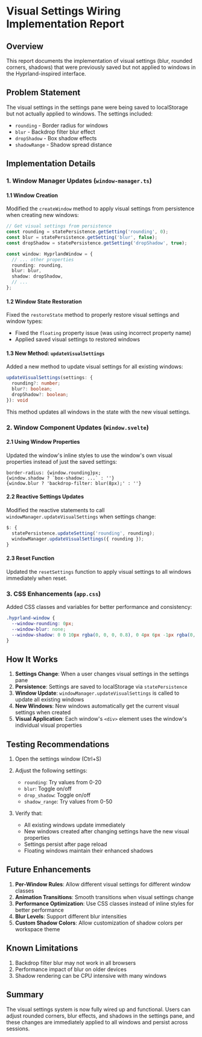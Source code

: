 # Visual Settings Wiring Implementation Report

## Overview
This report documents the implementation of visual settings (blur, rounded corners, shadows) that were previously saved but not applied to windows in the Hyprland-inspired interface.

## Problem Statement
The visual settings in the settings pane were being saved to localStorage but not actually applied to windows. The settings included:
- `rounding` - Border radius for windows
- `blur` - Backdrop filter blur effect
- `dropShadow` - Box shadow effects
- `shadowRange` - Shadow spread distance

## Implementation Details

### 1. Window Manager Updates (`window-manager.ts`)

#### 1.1 Window Creation
Modified the `createWindow` method to apply visual settings from persistence when creating new windows:

```typescript
// Get visual settings from persistence
const rounding = statePersistence.getSetting('rounding', 0);
const blur = statePersistence.getSetting('blur', false);
const dropShadow = statePersistence.getSetting('dropShadow', true);

const window: HyprlandWindow = {
  // ... other properties
  rounding: rounding,
  blur: blur,
  shadow: dropShadow,
  // ...
};
```

#### 1.2 Window State Restoration
Fixed the `restoreState` method to properly restore visual settings and window types:
- Fixed the `floating` property issue (was using incorrect property name)
- Applied saved visual settings to restored windows

#### 1.3 New Method: `updateVisualSettings`
Added a new method to update visual settings for all existing windows:

```typescript
updateVisualSettings(settings: {
  rounding?: number;
  blur?: boolean;
  dropShadow?: boolean;
}): void
```

This method updates all windows in the state with the new visual settings.

### 2. Window Component Updates (`Window.svelte`)

#### 2.1 Using Window Properties
Updated the window's inline styles to use the window's own visual properties instead of just the saved settings:

```svelte
border-radius: {window.rounding}px;
{window.shadow ? `box-shadow: ...` : ''}
{window.blur ? 'backdrop-filter: blur(8px);' : ''}
```

#### 2.2 Reactive Settings Updates
Modified the reactive statements to call `windowManager.updateVisualSettings` when settings change:

```javascript
$: {
  statePersistence.updateSetting('rounding', rounding);
  windowManager.updateVisualSettings({ rounding });
}
```

#### 2.3 Reset Function
Updated the `resetSettings` function to apply visual settings to all windows immediately when reset.

### 3. CSS Enhancements (`app.css`)

Added CSS classes and variables for better performance and consistency:

```css
.hyprland-window {
  --window-rounding: 0px;
  --window-blur: none;
  --window-shadow: 0 0 10px rgba(0, 0, 0, 0.8), 0 4px 6px -1px rgba(0, 0, 0, 0.5);
}
```

## How It Works

1. **Settings Change**: When a user changes visual settings in the settings pane
2. **Persistence**: Settings are saved to localStorage via `statePersistence`
3. **Window Update**: `windowManager.updateVisualSettings` is called to update all existing windows
4. **New Windows**: New windows automatically get the current visual settings when created
5. **Visual Application**: Each window's `<div>` element uses the window's individual visual properties

## Testing Recommendations

1. Open the settings window (Ctrl+S)
2. Adjust the following settings:
   - `rounding`: Try values from 0-20
   - `blur`: Toggle on/off
   - `drop_shadow`: Toggle on/off
   - `shadow_range`: Try values from 0-50

3. Verify that:
   - All existing windows update immediately
   - New windows created after changing settings have the new visual properties
   - Settings persist after page reload
   - Floating windows maintain their enhanced shadows

## Future Enhancements

1. **Per-Window Rules**: Allow different visual settings for different window classes
2. **Animation Transitions**: Smooth transitions when visual settings change
3. **Performance Optimization**: Use CSS classes instead of inline styles for better performance
4. **Blur Levels**: Support different blur intensities
5. **Custom Shadow Colors**: Allow customization of shadow colors per workspace theme

## Known Limitations

1. Backdrop filter blur may not work in all browsers
2. Performance impact of blur on older devices
3. Shadow rendering can be CPU intensive with many windows

## Summary

The visual settings system is now fully wired up and functional. Users can adjust rounded corners, blur effects, and shadows in the settings pane, and these changes are immediately applied to all windows and persist across sessions.